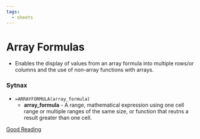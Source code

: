 ```yaml
---
tags:
  - sheets
---
```

# Array Formulas
- Enables the display of values from an array formula into multiple rows/or columns and the use of non-array functions with arrays.

### Sytnax
- `=ARRAYFORMULA(array_formula)`
	- **array_formula** - A range, mathematical expression using one cell range or multiple ranges of the same size, or function that reutns a result greater than one cell.


[Good Reading](https://blog.coupler.io/arrayformula-google-sheets/)
